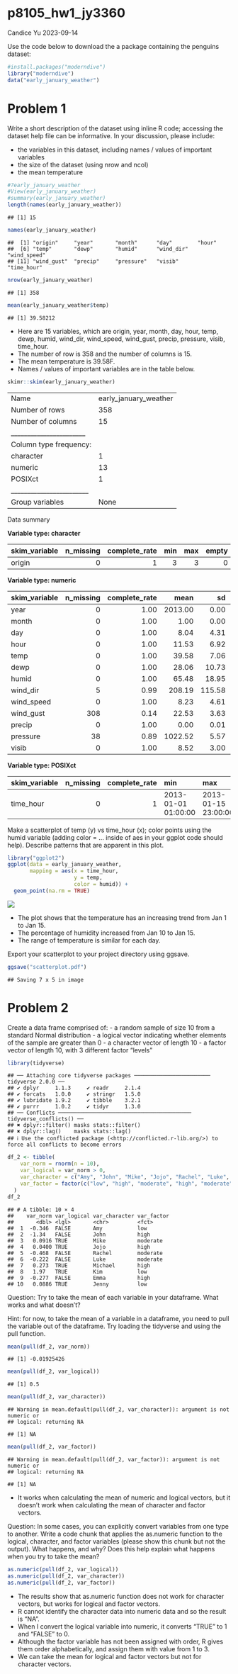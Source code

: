 p8105_hw1_jy3360
================
Candice Yu
2023-09-14

Use the code below to download the a package containing the penguins
dataset:

``` r
#install.packages("moderndive")
library("moderndive")
data("early_january_weather")
```

# Problem 1

Write a short description of the dataset using inline R code; accessing
the dataset help file can be informative. In your discussion, please
include:

- the variables in this dataset, including names / values of important
  variables
- the size of the dataset (using nrow and ncol)
- the mean temperature

``` r
#?early_january_weather
#View(early_january_weather)
#summary(early_january_weather)
length(names(early_january_weather))
```

    ## [1] 15

``` r
names(early_january_weather)
```

    ##  [1] "origin"     "year"       "month"      "day"        "hour"      
    ##  [6] "temp"       "dewp"       "humid"      "wind_dir"   "wind_speed"
    ## [11] "wind_gust"  "precip"     "pressure"   "visib"      "time_hour"

``` r
nrow(early_january_weather)
```

    ## [1] 358

``` r
mean(early_january_weather$temp)
```

    ## [1] 39.58212

- Here are 15 variables, which are origin, year, month, day, hour, temp,
  dewp, humid, wind_dir, wind_speed, wind_gust, precip, pressure, visib,
  time_hour.
- The number of row is 358 and the number of columns is 15.
- The mean temperature is 39.58F.
- Names / values of important variables are in the table below.

``` r
skimr::skim(early_january_weather)
```

|                                                  |                       |
|:-------------------------------------------------|:----------------------|
| Name                                             | early_january_weather |
| Number of rows                                   | 358                   |
| Number of columns                                | 15                    |
| \_\_\_\_\_\_\_\_\_\_\_\_\_\_\_\_\_\_\_\_\_\_\_   |                       |
| Column type frequency:                           |                       |
| character                                        | 1                     |
| numeric                                          | 13                    |
| POSIXct                                          | 1                     |
| \_\_\_\_\_\_\_\_\_\_\_\_\_\_\_\_\_\_\_\_\_\_\_\_ |                       |
| Group variables                                  | None                  |

Data summary

**Variable type: character**

| skim_variable | n_missing | complete_rate | min | max | empty | n_unique | whitespace |
|:--------------|----------:|--------------:|----:|----:|------:|---------:|-----------:|
| origin        |         0 |             1 |   3 |   3 |     0 |        1 |          0 |

**Variable type: numeric**

| skim_variable | n_missing | complete_rate |    mean |     sd |      p0 |     p25 |     p50 |     p75 |    p100 | hist  |
|:--------------|----------:|--------------:|--------:|-------:|--------:|--------:|--------:|--------:|--------:|:------|
| year          |         0 |          1.00 | 2013.00 |   0.00 | 2013.00 | 2013.00 | 2013.00 | 2013.00 | 2013.00 | ▁▁▇▁▁ |
| month         |         0 |          1.00 |    1.00 |   0.00 |    1.00 |    1.00 |    1.00 |    1.00 |    1.00 | ▁▁▇▁▁ |
| day           |         0 |          1.00 |    8.04 |   4.31 |    1.00 |    4.00 |    8.00 |   12.00 |   15.00 | ▇▇▇▇▇ |
| hour          |         0 |          1.00 |   11.53 |   6.92 |    0.00 |    6.00 |   11.50 |   17.75 |   23.00 | ▇▇▆▇▇ |
| temp          |         0 |          1.00 |   39.58 |   7.06 |   24.08 |   33.98 |   39.02 |   44.96 |   57.92 | ▃▇▇▇▁ |
| dewp          |         0 |          1.00 |   28.06 |  10.73 |    8.96 |   19.94 |   26.06 |   35.06 |   53.06 | ▃▇▆▂▃ |
| humid         |         0 |          1.00 |   65.48 |  18.95 |   32.86 |   51.34 |   61.67 |   78.68 |  100.00 | ▃▇▆▂▅ |
| wind_dir      |         5 |          0.99 |  208.19 | 115.58 |    0.00 |  140.00 |  240.00 |  290.00 |  360.00 | ▅▁▂▇▆ |
| wind_speed    |         0 |          1.00 |    8.23 |   4.61 |    0.00 |    5.75 |    8.06 |   11.51 |   24.17 | ▅▇▆▂▁ |
| wind_gust     |       308 |          0.14 |   22.53 |   3.63 |   16.11 |   19.56 |   21.86 |   25.32 |   31.07 | ▅▇▃▇▁ |
| precip        |         0 |          1.00 |    0.00 |   0.01 |    0.00 |    0.00 |    0.00 |    0.00 |    0.19 | ▇▁▁▁▁ |
| pressure      |        38 |          0.89 | 1022.52 |   5.57 | 1010.80 | 1018.30 | 1022.05 | 1027.23 | 1034.40 | ▃▇▇▇▃ |
| visib         |         0 |          1.00 |    8.52 |   3.00 |    0.12 |    9.00 |   10.00 |   10.00 |   10.00 | ▁▁▁▁▇ |

**Variable type: POSIXct**

| skim_variable | n_missing | complete_rate | min                 | max                 | median              | n_unique |
|:--------------|----------:|--------------:|:--------------------|:--------------------|:--------------------|---------:|
| time_hour     |         0 |             1 | 2013-01-01 01:00:00 | 2013-01-15 23:00:00 | 2013-01-08 12:30:00 |      358 |

Make a scatterplot of temp (y) vs time_hour (x); color points using the
humid variable (adding color = … inside of aes in your ggplot code
should help). Describe patterns that are apparent in this plot.

``` r
library("ggplot2")
ggplot(data = early_january_weather, 
       mapping = aes(x = time_hour, 
                     y = temp,
                     color = humid)) +
  geom_point(na.rm = TRUE)
```

![](p8105_hw1_jy3360_files/figure-gfm/unnamed-chunk-4-1.png)<!-- -->

- The plot shows that the temperature has an increasing trend from Jan 1
  to Jan 15.
- The percentage of humidity increased from Jan 10 to Jan 15.
- The range of temperature is similar for each day.

Export your scatterplot to your project directory using ggsave.

``` r
ggsave("scatterplot.pdf")
```

    ## Saving 7 x 5 in image

# Problem 2

Create a data frame comprised of: - a random sample of size 10 from a
standard Normal distribution - a logical vector indicating whether
elements of the sample are greater than 0 - a character vector of length
10 - a factor vector of length 10, with 3 different factor “levels”

``` r
library(tidyverse)
```

    ## ── Attaching core tidyverse packages ──────────────────────── tidyverse 2.0.0 ──
    ## ✔ dplyr     1.1.3     ✔ readr     2.1.4
    ## ✔ forcats   1.0.0     ✔ stringr   1.5.0
    ## ✔ lubridate 1.9.2     ✔ tibble    3.2.1
    ## ✔ purrr     1.0.2     ✔ tidyr     1.3.0
    ## ── Conflicts ────────────────────────────────────────── tidyverse_conflicts() ──
    ## ✖ dplyr::filter() masks stats::filter()
    ## ✖ dplyr::lag()    masks stats::lag()
    ## ℹ Use the conflicted package (<http://conflicted.r-lib.org/>) to force all conflicts to become errors

``` r
df_2 <- tibble(
    var_norm = rnorm(n = 10),
    var_logical = var_norm > 0,
    var_character = c("Amy", "John", "Mike", "Jojo", "Rachel", "Luke", "Michael", "Kim", "Emma", "Jenny"),
    var_factor = factor(c("low", "high", "moderate", "high", "moderate", "moderate", "high", "low", "high", "low"))
  )
df_2
```

    ## # A tibble: 10 × 4
    ##    var_norm var_logical var_character var_factor
    ##       <dbl> <lgl>       <chr>         <fct>     
    ##  1  -0.346  FALSE       Amy           low       
    ##  2  -1.34   FALSE       John          high      
    ##  3   0.0916 TRUE        Mike          moderate  
    ##  4   0.0400 TRUE        Jojo          high      
    ##  5  -0.468  FALSE       Rachel        moderate  
    ##  6  -0.222  FALSE       Luke          moderate  
    ##  7   0.273  TRUE        Michael       high      
    ##  8   1.97   TRUE        Kim           low       
    ##  9  -0.277  FALSE       Emma          high      
    ## 10   0.0886 TRUE        Jenny         low

Question: Try to take the mean of each variable in your dataframe. What
works and what doesn’t?

Hint: for now, to take the mean of a variable in a dataframe, you need
to pull the variable out of the dataframe. Try loading the tidyverse and
using the pull function.

``` r
mean(pull(df_2, var_norm))
```

    ## [1] -0.01925426

``` r
mean(pull(df_2, var_logical))
```

    ## [1] 0.5

``` r
mean(pull(df_2, var_character))
```

    ## Warning in mean.default(pull(df_2, var_character)): argument is not numeric or
    ## logical: returning NA

    ## [1] NA

``` r
mean(pull(df_2, var_factor))
```

    ## Warning in mean.default(pull(df_2, var_factor)): argument is not numeric or
    ## logical: returning NA

    ## [1] NA

- It works when calculating the mean of numeric and logical vectors, but
  it doesn’t work when calculating the mean of character and factor
  vectors.

Question: In some cases, you can explicitly convert variables from one
type to another. Write a code chunk that applies the as.numeric function
to the logical, character, and factor variables (please show this chunk
but not the output). What happens, and why? Does this help explain what
happens when you try to take the mean?

``` r
as.numeric(pull(df_2, var_logical))
as.numeric(pull(df_2, var_character))
as.numeric(pull(df_2, var_factor))
```

- The results show that as.numeric function does not work for character
  vectors, but works for logical and factor vectors.
- R cannot identify the character data into numeric data and so the
  result is “NA”.
- When I convert the logical variable into numeric, it converts “TRUE”
  to 1 and “FALSE” to 0.
- Although the factor variable has not been assigned with order, R gives
  them order alphabetically, and assign them with value from 1 to 3.
- We can take the mean for logical and factor vectors but not for
  character vectors.
